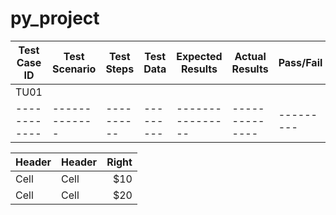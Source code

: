 # py_project


| Test Case ID | Test Scenario | Test Steps | Test Data | Expected Results | Actual Results | Pass/Fail |
| ------------ | ------------- | ---------- | --------- | ---------------- | -------------- | --------- |
|    TU01      |               |            |           |                  |                |           |
| ------------ | ------------- | ---------- | --------- | ---------------- | -------------- | --------- |



| Header | Header | Right  |
| ------ | ------ | -----: |
|  Cell  |  Cell  |   $10  |
|  Cell  |  Cell  |   $20  |
